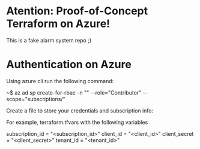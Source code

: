 # Atention: Proof-of-Concept Terraform on Azure!

This is a fake alarm system repo ;)

# Authentication on Azure

Using azure cli run the following command:

~$ az ad sp create-for-rbac -n "<app-name>" --role="Contributor" --scope="subscriptions/<azure-subscription>"

Create a file to store your credentials and subscription info:

For example, terraform.tfvars with the following variables

subscription_id = "<subscription_id>"
client_id = "<client_id>"
client_secret = "<client_secret>"
tenant_id = "<tenant_id>"


